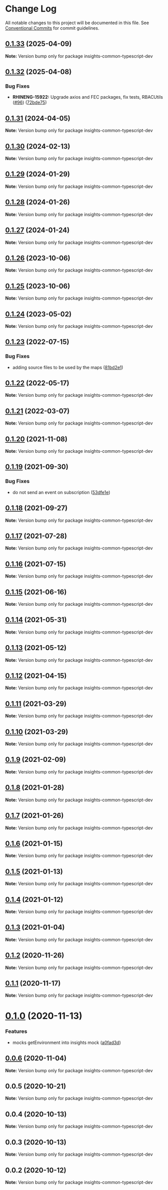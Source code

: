 # Change Log

All notable changes to this project will be documented in this file.
See [Conventional Commits](https://conventionalcommits.org) for commit guidelines.

## [0.1.33](https://github.com/RedHatInsights/insights-common-typescript/compare/insights-common-typescript-dev@0.1.32...insights-common-typescript-dev@0.1.33) (2025-04-09)

**Note:** Version bump only for package insights-common-typescript-dev





## [0.1.32](https://github.com/RedHatInsights/insights-common-typescript/compare/insights-common-typescript-dev@0.1.31...insights-common-typescript-dev@0.1.32) (2025-04-08)


### Bug Fixes

* **RHINENG-15922:** Upgrade axios and FEC packages, fix tests, RBACUtils ([#96](https://github.com/RedHatInsights/insights-common-typescript/issues/96)) ([72bde75](https://github.com/RedHatInsights/insights-common-typescript/commit/72bde7577040758d8ccbe3f071888b52484372c3))





## [0.1.31](https://github.com/RedHatInsights/insights-common-typescript/compare/insights-common-typescript-dev@0.1.30...insights-common-typescript-dev@0.1.31) (2024-04-05)

**Note:** Version bump only for package insights-common-typescript-dev





## [0.1.30](https://github.com/RedHatInsights/insights-common-typescript/compare/insights-common-typescript-dev@0.1.29...insights-common-typescript-dev@0.1.30) (2024-02-13)

**Note:** Version bump only for package insights-common-typescript-dev





## [0.1.29](https://github.com/RedHatInsights/insights-common-typescript/compare/insights-common-typescript-dev@0.1.28...insights-common-typescript-dev@0.1.29) (2024-01-29)

**Note:** Version bump only for package insights-common-typescript-dev





## [0.1.28](https://github.com/RedHatInsights/insights-common-typescript/compare/insights-common-typescript-dev@0.1.27...insights-common-typescript-dev@0.1.28) (2024-01-26)

**Note:** Version bump only for package insights-common-typescript-dev





## [0.1.27](https://github.com/RedHatInsights/insights-common-typescript/compare/insights-common-typescript-dev@0.1.26...insights-common-typescript-dev@0.1.27) (2024-01-24)

**Note:** Version bump only for package insights-common-typescript-dev





## [0.1.26](https://github.com/RedHatInsights/insights-common-typescript/compare/insights-common-typescript-dev@0.1.25...insights-common-typescript-dev@0.1.26) (2023-10-06)

**Note:** Version bump only for package insights-common-typescript-dev





## [0.1.25](https://github.com/RedHatInsights/insights-common-typescript/compare/insights-common-typescript-dev@0.1.24...insights-common-typescript-dev@0.1.25) (2023-10-06)

**Note:** Version bump only for package insights-common-typescript-dev





## [0.1.24](https://github.com/RedHatInsights/insights-common-typescript/compare/insights-common-typescript-dev@0.1.23...insights-common-typescript-dev@0.1.24) (2023-05-02)

**Note:** Version bump only for package insights-common-typescript-dev





## [0.1.23](https://github.com/RedHatInsights/insights-common-typescript/compare/insights-common-typescript-dev@0.1.22...insights-common-typescript-dev@0.1.23) (2022-07-15)


### Bug Fixes

* adding source files to be used by the maps ([81bd2e1](https://github.com/RedHatInsights/insights-common-typescript/commit/81bd2e1ef42c3afa5b02892e83affd145edf0992))





## [0.1.22](https://github.com/RedHatInsights/insights-common-typescript/compare/insights-common-typescript-dev@0.1.21...insights-common-typescript-dev@0.1.22) (2022-05-17)

**Note:** Version bump only for package insights-common-typescript-dev





## [0.1.21](https://github.com/RedHatInsights/insights-common-typescript/compare/insights-common-typescript-dev@0.1.20...insights-common-typescript-dev@0.1.21) (2022-03-07)

**Note:** Version bump only for package insights-common-typescript-dev





## [0.1.20](https://github.com/RedHatInsights/insights-common-typescript/compare/insights-common-typescript-dev@0.1.19...insights-common-typescript-dev@0.1.20) (2021-11-08)

**Note:** Version bump only for package insights-common-typescript-dev





## [0.1.19](https://github.com/RedHatInsights/insights-common-typescript/compare/insights-common-typescript-dev@0.1.18...insights-common-typescript-dev@0.1.19) (2021-09-30)


### Bug Fixes

* do not send an event on subscription ([53dfe1e](https://github.com/RedHatInsights/insights-common-typescript/commit/53dfe1ef8b40e2f0da7ea9ba1db01adc5cc256d2))





## [0.1.18](https://github.com/RedHatInsights/insights-common-typescript/compare/insights-common-typescript-dev@0.1.17...insights-common-typescript-dev@0.1.18) (2021-09-27)

**Note:** Version bump only for package insights-common-typescript-dev





## [0.1.17](https://github.com/RedHatInsights/insights-common-typescript/compare/insights-common-typescript-dev@0.1.16...insights-common-typescript-dev@0.1.17) (2021-07-28)

**Note:** Version bump only for package insights-common-typescript-dev





## [0.1.16](https://github.com/RedHatInsights/insights-common-typescript/compare/insights-common-typescript-dev@0.1.15...insights-common-typescript-dev@0.1.16) (2021-07-15)

**Note:** Version bump only for package insights-common-typescript-dev





## [0.1.15](https://github.com/RedHatInsights/insights-common-typescript/compare/insights-common-typescript-dev@0.1.14...insights-common-typescript-dev@0.1.15) (2021-06-16)

**Note:** Version bump only for package insights-common-typescript-dev





## [0.1.14](https://github.com/RedHatInsights/insights-common-typescript/compare/insights-common-typescript-dev@0.1.13...insights-common-typescript-dev@0.1.14) (2021-05-31)

**Note:** Version bump only for package insights-common-typescript-dev





## [0.1.13](https://github.com/RedHatInsights/insights-common-typescript/compare/insights-common-typescript-dev@0.1.12...insights-common-typescript-dev@0.1.13) (2021-05-12)

**Note:** Version bump only for package insights-common-typescript-dev





## [0.1.12](https://github.com/RedHatInsights/insights-common-typescript/compare/insights-common-typescript-dev@0.1.11...insights-common-typescript-dev@0.1.12) (2021-04-15)

**Note:** Version bump only for package insights-common-typescript-dev





## [0.1.11](https://github.com/RedHatInsights/insights-common-typescript/compare/insights-common-typescript-dev@0.1.10...insights-common-typescript-dev@0.1.11) (2021-03-29)

**Note:** Version bump only for package insights-common-typescript-dev





## [0.1.10](https://github.com/RedHatInsights/insights-common-typescript/compare/insights-common-typescript-dev@0.1.9...insights-common-typescript-dev@0.1.10) (2021-03-29)

**Note:** Version bump only for package insights-common-typescript-dev





## [0.1.9](https://github.com/RedHatInsights/insights-common-typescript/compare/insights-common-typescript-dev@0.1.8...insights-common-typescript-dev@0.1.9) (2021-02-09)

**Note:** Version bump only for package insights-common-typescript-dev





## [0.1.8](https://github.com/RedHatInsights/insights-common-typescript/compare/insights-common-typescript-dev@0.1.7...insights-common-typescript-dev@0.1.8) (2021-01-28)

**Note:** Version bump only for package insights-common-typescript-dev





## [0.1.7](https://github.com/RedHatInsights/insights-common-typescript/compare/insights-common-typescript-dev@0.1.6...insights-common-typescript-dev@0.1.7) (2021-01-26)

**Note:** Version bump only for package insights-common-typescript-dev





## [0.1.6](https://github.com/RedHatInsights/insights-common-typescript/compare/insights-common-typescript-dev@0.1.5...insights-common-typescript-dev@0.1.6) (2021-01-15)

**Note:** Version bump only for package insights-common-typescript-dev





## [0.1.5](https://github.com/RedHatInsights/insights-common-typescript/compare/insights-common-typescript-dev@0.1.4...insights-common-typescript-dev@0.1.5) (2021-01-13)

**Note:** Version bump only for package insights-common-typescript-dev





## [0.1.4](https://github.com/RedHatInsights/insights-common-typescript/compare/insights-common-typescript-dev@0.1.3...insights-common-typescript-dev@0.1.4) (2021-01-12)

**Note:** Version bump only for package insights-common-typescript-dev





## [0.1.3](https://github.com/RedHatInsights/insights-common-typescript/compare/insights-common-typescript-dev@0.1.2...insights-common-typescript-dev@0.1.3) (2021-01-04)

**Note:** Version bump only for package insights-common-typescript-dev





## [0.1.2](https://github.com/RedHatInsights/insights-common-typescript/compare/insights-common-typescript-dev@0.1.1...insights-common-typescript-dev@0.1.2) (2020-11-26)

**Note:** Version bump only for package insights-common-typescript-dev





## [0.1.1](https://github.com/RedHatInsights/insights-common-typescript/compare/insights-common-typescript-dev@0.1.0...insights-common-typescript-dev@0.1.1) (2020-11-17)

**Note:** Version bump only for package insights-common-typescript-dev





# [0.1.0](https://github.com/RedHatInsights/insights-common-typescript/compare/insights-common-typescript-dev@0.0.6...insights-common-typescript-dev@0.1.0) (2020-11-13)


### Features

* mocks getEnvironment into insights mock ([a0fad3d](https://github.com/RedHatInsights/insights-common-typescript/commit/a0fad3def8dbcac6d98a93758a84db250609f9c6))





## [0.0.6](https://github.com/RedHatInsights/insights-common-typescript/compare/insights-common-typescript-dev@0.0.5...insights-common-typescript-dev@0.0.6) (2020-11-04)

**Note:** Version bump only for package insights-common-typescript-dev





## 0.0.5 (2020-10-21)

**Note:** Version bump only for package insights-common-typescript-dev





## 0.0.4 (2020-10-13)

**Note:** Version bump only for package insights-common-typescript-dev





## 0.0.3 (2020-10-13)

**Note:** Version bump only for package insights-common-typescript-dev





## 0.0.2 (2020-10-12)

**Note:** Version bump only for package insights-common-typescript-dev
